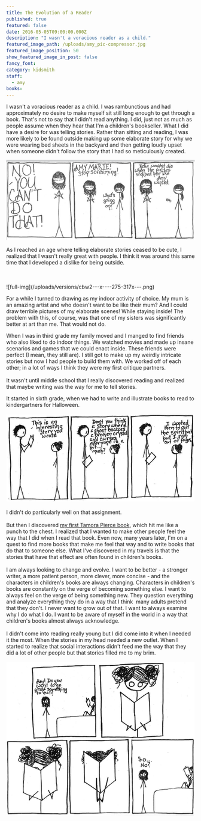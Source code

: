 ```yaml
---
title: The Evolution of a Reader
published: true
featured: false
date: 2016-05-05T09:00:00.000Z
description: "I wasn't a voracious reader as a child."
featured_image_path: /uploads/amy_pic-compressor.jpg
featured_image_position: 50
show_featured_image_in_post: false
fancy_font:
category: kidsmith
staff:
  - amy
books:
---
```



I wasn't a voracious reader as a child. I was rambunctious and had approximately no desire to make myself sit still long enough to get through a book. That's not to say that I didn't read anything. I did, just not as much as people assume when they hear that I'm a children's bookseller. What I did have a desire for was telling stories. Rather than sitting and reading, I was more likely to be found outside making up some elaborate story for why we were wearing bed sheets in the backyard and then getting loudly upset when someone didn't follow the story that I had so meticulously created.&nbsp;
<br>
<br>![full-img](/uploads/versions/cbw1---x----848-355x---.png)

As I reached an age where telling elaborate stories ceased to be cute, I realized that I wasn't really great with people. I think it was around this same time that I developed a dislike for being outside.

<br>
<br>![full-img](/uploads/versions/cbw2---x----275-317x---.png)

For a while I turned to drawing as my indoor activity of choice. My mum is an amazing artist and who doesn't want to be like their mum? And I could draw terrible pictures of my elaborate scenes! While staying inside! The problem with this, of course, was that one of my sisters was significantly better at art than me. That would not do.

When I was in third grade my family moved and I manged to find friends who also liked to do indoor things. We watched movies and made up insane scenarios and games that we could enact inside. These friends were perfect (I mean, they still are). I still got to make up my weirdly intricate stories but now I had people to build them with. We worked off of each other; in a lot of ways I think they were my first critique partners.
<br>
<br>It wasn't until middle school that I really discovered reading and realized that maybe writing was the way for me to tell stories.

It started in sixth grade, when we had to write and illustrate books to read to kindergartners for Halloween.
<br>
<br>![full-img](/uploads/versions/cbw3---x----792-365x---.png)
<br>
<br>I didn't do particularly well on that assignment.
<br>
<br>But then I discovered&nbsp;[my first Tamora Pierce book](http://www.brooklinebooksmith-shop.com/book/9780590554091), which hit me like a punch to the chest. I realized that I wanted to make other people feel the way that I did when I read that book. Even now, many years later, I'm on a quest to find more books that make me feel that way and to write books that do that to someone else. What I've discovered in my travels is that the stories that have that effect are often found in children's books.
<br>
<br>I am always looking to change and evolve. I want to be better - a stronger writer, a more patient person, more clever, more concise - and the characters in children's books are always changing. Characters in children's books are constantly on the verge of becoming something else. I want to always feel on the verge of being something new. They question everything and analyze everything they do in a way that I think &nbsp;many adults pretend that they don't. I never want to grow out of that. I want to always examine why I do what I do. I want to be aware of myself in the world in a way that children's books almost always acknowledge.
<br>
<br>I didn't come into reading really young but I did come into it when I needed it the most. When the stories in my head needed a new outlet. When I started to realize that social interactions didn't feed me the way that they did a lot of other people but that stories filled me to my brim.
<br>
<br>![full-img](/uploads/versions/cbw4---x----858-694x---.png)